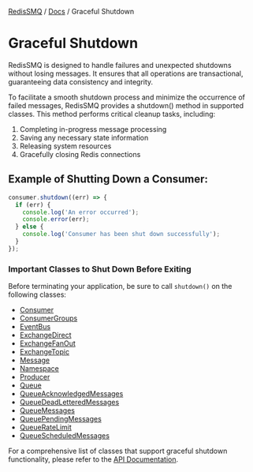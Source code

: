 [RedisSMQ](../README.md) / [Docs](README.md) / Graceful Shutdown

# Graceful Shutdown

RedisSMQ is designed to handle failures and unexpected shutdowns without losing messages. It ensures that all
operations are transactional, guaranteeing data consistency and integrity.

To facilitate a smooth shutdown process and minimize the occurrence of failed messages, RedisSMQ provides a 
shutdown() method in supported classes. This method performs critical cleanup tasks, including:

1. Completing in-progress message processing
2. Saving any necessary state information
3. Releasing system resources
4. Gracefully closing Redis connections

## Example of Shutting Down a Consumer:

```javascript
consumer.shutdown((err) => {
  if (err) {
    console.log('An error occurred');
    console.error(err);
  } else {
    console.log('Consumer has been shut down successfully');
  }
});
```

### Important Classes to Shut Down Before Exiting

Before terminating your application, be sure to call `shutdown()` on the following classes:

- [Consumer](api/classes/Consumer.md)
- [ConsumerGroups](api/classes/ConsumerGroups.md)
- [EventBus](api/classes/EventBus.md)
- [ExchangeDirect](api/classes/ExchangeDirect.md)
- [ExchangeFanOut](api/classes/ExchangeFanOut.md)
- [ExchangeTopic](api/classes/ExchangeTopic.md)
- [Message](api/classes/Message.md)
- [Namespace](api/classes/Namespace.md)
- [Producer](api/classes/Producer.md)
- [Queue](api/classes/Queue.md)
- [QueueAcknowledgedMessages](api/classes/QueueAcknowledgedMessages.md)
- [QueueDeadLetteredMessages](api/classes/QueueDeadLetteredMessages.md)
- [QueueMessages](api/classes/QueueMessages.md)
- [QueuePendingMessages](api/classes/QueuePendingMessages.md)
- [QueueRateLimit](api/classes/QueueRateLimit.md)
- [QueueScheduledMessages](api/classes/QueueScheduledMessages.md)

For a comprehensive list of classes that support graceful shutdown functionality, please refer to the 
[API Documentation](api/README.md).
